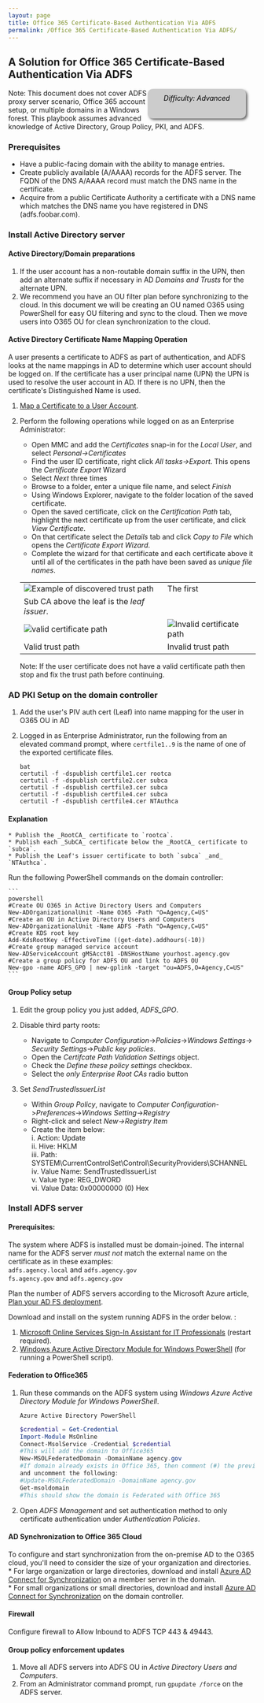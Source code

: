 ```yaml
---
layout: page
title: Office 365 Certificate-Based Authentication Via ADFS
permalink: /Office 365 Certificate-Based Authentication Via ADFS/
---
```


## A Solution for Office 365 Certificate-Based Authentication Via ADFS
<!--- The code below creates a difficulty identifier on the page, which can either 
be Beginner, Moderate, or Advanced depending on the technical knowledge required to 
complete the procedure. The example below includes text that mark the document as 
'Advanced', this string can be changed as needed.-->
<div style="float:right; padding:10px; margin-right:20px; border-radius:10px; width:180px; 
height:40px; box-shadow:3px 3px 5px 0px; text-align:center; background-color:#CCC; 
color:#666666">
<div style="color:#000000">
<em>Difficulty: Advanced</em>
</div>
</div>
Note: This document does not cover ADFS proxy server scenario, Office 365 account 
setup, or multiple domains in a Windows forest.  This playbook assumes advanced 
knowledge of Active Directory, Group Policy, PKI, and ADFS.

### Prerequisites

* Have a public-facing domain with the ability to manage entries.  
* Create publicly available (A/AAAA) records for the ADFS server. The FQDN of the 
DNS A/AAAA record must match the DNS name in the certificate.
* Acquire from a public Certificate Authority a certificate with a DNS name which 
matches the DNS name you have registered in DNS (adfs.foobar.com).  

### Install Active Directory server

#### Active Directory/Domain preparations

1. If the user account has a non-routable domain suffix in the UPN, then add an 
alternate suffix if necessary in AD _Domains and Trusts_ for the alternate UPN.  
1. We recommend you have an OU filter plan before synchronizing to the cloud. In 
this document we will be creating an OU named O365 using PowerShell for easy OU 
filtering and sync to the cloud. Then we move users into O365 OU for clean 
synchronization to the cloud.  

#### Active Directory Certificate Name Mapping Operation

A user presents a certificate to ADFS as part of authentication, and ADFS looks 
at the name mappings in AD to determine which user account should be logged on. 
If the certificate has a user principal name (UPN) the UPN is used to resolve the 
user account in AD. If there is no UPN, then the certificate's Distinguished Name is used.  

1. [Map a Certificate to a User Account](https://technet.microsoft.com/en-us/library/cc754866\(v=ws.11\).aspx).  

1. Perform the following operations while logged on as an Enterprise Administrator:  
    * Open MMC and add the _Certificates_ snap-in for the _Local User_, and select
     _Personal->Certificates_  
    * Find the user ID certificate, right click _All tasks->Export_. This opens 
    the _Certificate Export_ Wizard  
    * Select _Next_ three times  
    * Browse to a folder, enter a unique file name, and select _Finish_  
    * Using Windows Explorer, navigate to the folder location of the saved certificate.  
    * Open the saved certificate, click on the _Certification Path_ tab, highlight 
    the next certificate up from the user certificate, and click _View Certificate_.  
    * On that certificate select the _Details_ tab and click _Copy to File_ which 
    opens the _Certificate Export Wizard_.  
    * Complete the wizard for that certificate and each certificate above it until 
    all of the certificates in the path have been saved as _unique file names_.  

    | | |
    |---|---|
    |![Example of discovered trust path](../img/trustpathexample.png)|The first 
    Sub CA above the leaf is the _leaf issuer_.|
    |![valid certificate path](../img/valideecert.png)|![Invalid certificate path](../img/invalideecert.png)|
    |Valid trust path|Invalid trust path|
    
    Note: If the user certificate does not have a valid certificate path then 
    stop and fix the trust path before continuing. 

### AD PKI Setup on the domain controller

1. Add the user's PIV auth cert (Leaf) into name mapping for the user in O365 OU in AD

1. Logged in as Enterprise Administrator, run the following from an elevated command 
prompt, where `certfile1..9` is the name of one of the exported certificate files.  

    ```
    bat
    certutil -f -dspublish certfile1.cer rootca  
    certutil -f -dspublish certfile2.cer subca
    certutil -f -dspublish certfile3.cer subca
    certutil -f -dspublish certfile4.cer subca
    certutil -f -dspublish certfile4.cer NTAuthca  
    ```

#### Explanation
    
    * Publish the _RootCA_ certificate to `rootca`.  
    * Publish each _SubCA_ certificate below the _RootCA_ certificate to `subca`.  
    * Publish the Leaf's issuer certificate to both `subca` _and_ `NTAuthca`.  


Run the following PowerShell commands on the domain controller: 

    ```
    powershell
    #Create OU O365 in Active Directory Users and Computers
    New-ADOrganizationalUnit -Name O365 -Path "O=Agency,C=US"
    #Create an OU in Active Directory Users and Computers
    New-ADOrganizationalUnit -Name ADFS -Path "O=Agency,C=US"
    #Create KDS root key
    Add-KdsRootKey -EffectiveTime ((get-date).addhours(-10))
    #Create group managed service account
    New-ADServiceAccount gMSAcct01 -DNSHostName yourhost.agency.gov
    #Create a group policy for ADFS OU and link to ADFS OU
    New-gpo -name ADFS_GPO | new-gplink -target "ou=ADFS,O=Agency,C=US"  
    ```  

#### Group Policy setup

1. Edit the group policy you just added, _ADFS_GPO_.

1. Disable third party roots:  
    * Navigate to _Computer Configuration_->_Policies_->_Windows Settings_->
    _Security Settings_->_Public key policies_.  
    * Open the _Certifcate Path Validation Settings_ object.  
    * Check the _Define these policy settings_ checkbox.  
    * Select the _only Enterprise Root CAs_ radio button

1. Set _SendTrustedIssuerList_  
    * Within _Group Policy_, navigate to _Computer Configuration_->_Preferences_->_Windows Setting_->_Registry_  
    * Right-click and select _New->Registry Item_  
    * Create the item below:  
       i. Action:     Update  
      ii. Hive:       HKLM  
     iii. Path:       SYSTEM\CurrentControlSet\Control\SecurityProviders\SCHANNEL  
      iv. Value Name: SendTrustedIssuerList  
       v. Value type: REG_DWORD  
      vi. Value Data: 0x00000000 (0) Hex  
      
### Install ADFS server

#### Prerequisites:

The system where ADFS is installed must be domain-joined.
The internal name for the ADFS server _must not_ match the external name on the 
certificate as in these examples:  
    `adfs.agency.local` and `adfs.agency.gov`  
    `fs.agency.gov` and `adfs.agency.gov`  

Plan the number of ADFS servers according to the Microsoft Azure article, 
[Plan your AD FS deployment](https://msdn.microsoft.com/en-us/library/azure/dn151324.aspx).  
 
Download and install on the system running ADFS in the order below. :  

1. [Microsoft Online Services Sign-In Assistant for IT Professionals](https://www.microsoft.com/en-us/download/details.aspx?id=41950) (restart required).  
1. [Windows Azure Active Directory Module for Windows PowerShell](http://go.microsoft.com/fwlink/p/?linkid=236297) (for running a PowerShell script).

#### Federation to Office365

1. Run these commands on the ADFS system using _Windows Azure Active Directory 
Module for Windows PowerShell_.  

    ```dos
    Azure Active Directory PowerShell  
    ```

    ```powershell
    $credential = Get-Credential  
    Import-Module MsOnline  
    Connect-MsolService -Credential $credential  
    #This will add the domain to Office365
    New-MSOLFederatedDomain -DomainName agency.gov  
    #If domain already exists in Office 365, then comment (#) the previous line 
    and uncomment the following:
    #Update-MSOLFederatedDomain -DomainName agency.gov
    Get-msoldomain
    #This should show the domain is Federated with Office 365
    ```
1. Open _ADFS Management_ and set authentication method to only certificate 
authentication under _Authentication Policies_.  

#### AD Synchronization to Office 365 Cloud

To configure and start synchronization from the on-premise AD to the O365 cloud, 
you'll need to consider the size of your organization and directories.
    * For large organization or large directories, download and install 
    [Azure AD Connect for Synchronization](http://go.microsoft.com/fwlink/?LinkId=615771) on a member server in the domain.   
    * For small organizations or small directories, download and install 
    [Azure AD Connect for Synchronization](http://go.microsoft.com/fwlink/?LinkId=615771) on the domain controller.  

#### Firewall

Configure firewall to Allow Inbound to ADFS TCP 443 & 49443.  

#### Group policy enforcement updates

1. Move all ADFS servers into ADFS OU in _Active Directory Users and Computers_.  
1. From an Administrator command prompt, run `gpupdate /force` on the ADFS server.
